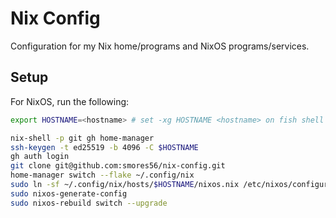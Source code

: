 Nix Config
==========

Configuration for my Nix home/programs and NixOS programs/services.

## Setup

For NixOS, run the following:

```bash
export HOSTNAME=<hostname> # set -xg HOSTNAME <hostname> on fish shell

nix-shell -p git gh home-manager
ssh-keygen -t ed25519 -b 4096 -C $HOSTNAME
gh auth login
git clone git@github.com:smores56/nix-config.git
home-manager switch --flake ~/.config/nix
sudo ln -sf ~/.config/nix/hosts/$HOSTNAME/nixos.nix /etc/nixos/configuration.nix
sudo nixos-generate-config
sudo nixos-rebuild switch --upgrade
```
